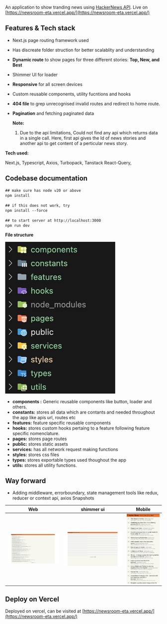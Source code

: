 An application to show tranding news using [HackerNews API](https://github.com/HackerNews/API "HackerNews API"). Live on [https://newsroom-eta.vercel.app/](https://newsroom-eta.vercel.app/)

## Features & Tech stack

* Next.js page routing framework used
* Has discreate folder struction for better scalablity and understanding
* **Dynamic route** to show pages for three different stories: **Top, New, and Best**
* Shimmer UI for loader
* **Responsive** for all screen devices
* Custom reusable components, utility fucntions and hooks
* **404 file** to grep unrecognised invalid routes and redirect to home route.
* **Pagination** and fetching paginated data

  **Note:**

  1. Due to the api limitations, Could not find any api which returns data in a single call. Here, first api gives the Id of news stories and another api to get content of a perticular news story.


**Tech used:**

Next.js, Typescript, Axios, Turbopack, Tanstack React-Query, 

## Codebase documentation

```
## make sure has node v20 or above
npm install

## if this does not work, try 
npm install --force

## to start server at http://localhost:3000
npm run dev
```


**File structure**

![1731389566553](image/README/1731389566553.png)

* **components :** Generic reusable components like button, loader and others.
* **constants:** stores all data which are contants  and needed throughout the app like apis url, routes etc
* **features:** feature specific reusable components
* **hooks:** stores custom hooks pertaing to a feature following feature specific nomenclature.
* **pages:** stores page routes
* **public:** stores static assets
* **services:** has all network request making functions
* **styles:** stores css files
* **types:** stores exportable types used thoughout the app
* **utils:** stores all utility functions.


## Way forward

* Adding middleware, errorboundary, state management tools like redux, reducer or context api, axios Snapshots

| Web                                            | shimmer ui                                     | Mobile                                         |
| ---------------------------------------------- | ---------------------------------------------- | ---------------------------------------------- |
| ![1731391092823](image/README/1731391092823.png) | ![1731391112009](image/README/1731391112009.png) | ![1731391163475](image/README/1731391163475.png) |

## Deploy on Vercel

Deployed on vercel, can be visited at [https://newsroom-eta.vercel.app/](https://newsroom-eta.vercel.app/)

